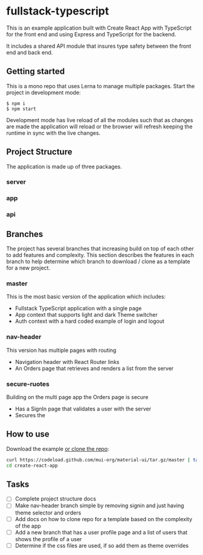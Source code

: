 # fullstack-typescript

This is an example application built with Create React App with TypeScript for the front end and using Express and TypeScript for the backend.

It includes a shared API module that insures type safety between the front end and back end.

## Getting started

This is a mono repo that uses Lerna to manage multiple packages.   Start the project in development mode:

```
$ npm i
$ npm start
```

Development mode has live reload of all the modules such that as changes are made the application will reload or the browser will refresh keeping the runtime in sync with the live changes.

## Project Structure

The application is made up of three packages.

### server

### app

### api

## Branches

The project has several branches that increasing build on top of each other to add features and complexity.  This section describes the features in each branch to help determine which branch to download / clone as a template for a new project.

### master

This is the most basic version of the application which includes:

* Fullstack TypeScript application with a single page
* App context that supports light and dark Theme switcher
* Auth context with a hard coded example of login and logout

### nav-header

This version has multiple pages with routing

* Navigation header with React Router links
* An Orders page that retrieves and renders a list from the server

### secure-ruotes

Building on the multi page app the Orders page is secure

* Has a SignIn page that validates a user with the server
* Secures the 

## How to use

Download the example [or clone the repo](https://github.com/mui-org/material-ui):

```sh
curl https://codeload.github.com/mui-org/material-ui/tar.gz/master | tar -xz --strip=2 material-ui-master/examples/create-react-app
cd create-react-app
```

## Tasks

- [ ] Complete project structure docs
- [ ] Make nav-header branch simple by removing signin and just having theme selector and orders 
- [ ] Add docs on how to clone repo for a template based on the complexity of the app
- [ ] Add a new branch that has a user profile page and a list of users that shows the profile of a user
- [ ] Determine if the css files are used, if so add them as theme overrides
